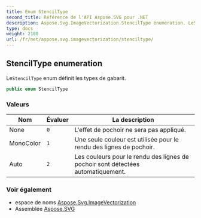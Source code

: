 ```yaml
---
title: Enum StencilType
second_title: Référence de l'API Aspose.SVG pour .NET
description: Aspose.Svg.ImageVectorization.StencilType énumération. LeStencilType enum définit les types de gabarit.
type: docs
weight: 2180
url: /fr/net/aspose.svg.imagevectorization/stenciltype/
---
```

## StencilType enumeration

Le`StencilType` enum définit les types de gabarit.

```csharp
public enum StencilType
```

### Valeurs

| Nom | Évaluer | La description |
| --- | --- | --- |
| None | `0` | L'effet de pochoir ne sera pas appliqué. |
| MonoColor | `1` | Une seule couleur est utilisée pour le rendu des lignes de pochoir. |
| Auto | `2` | Les couleurs pour le rendu des lignes de pochoir sont détectées automatiquement. |

### Voir également

* espace de noms [Aspose.Svg.ImageVectorization](../../aspose.svg.imagevectorization/)
* Assemblée [Aspose.SVG](../../)


